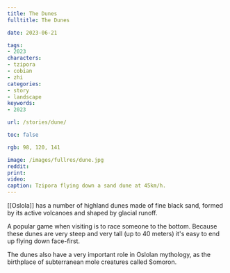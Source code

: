 ```yaml
---
title: The Dunes
fulltitle: The Dunes

date: 2023-06-21

tags:
- 2023
characters:
- tzipora
- cobian
- zhi
categories:
- story
- landscape
keywords:
- 2023

url: /stories/dune/

toc: false

rgb: 98, 120, 141

image: /images/fullres/dune.jpg
reddit:
print:
video:
caption: Tzipora flying down a sand dune at 45km/h.
---
```

[[Oslola]] has a number of highland dunes made of fine black sand, formed by its active volcanoes and shaped by glacial runoff.

A popular game when visiting is to race someone to the bottom. Because these dunes are very steep and very tall (up to 40 meters) it's easy to end up flying down face-first.

The dunes also have a very important role in Oslolan mythology, as the birthplace of subterranean mole creatures called Somoron.
